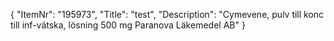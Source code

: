 {
  "ItemNr": "195973",
  "Title": "test",
  "Description": "Cymevene, pulv till konc till inf-vätska, lösning 500 mg Paranova Läkemedel AB"
}